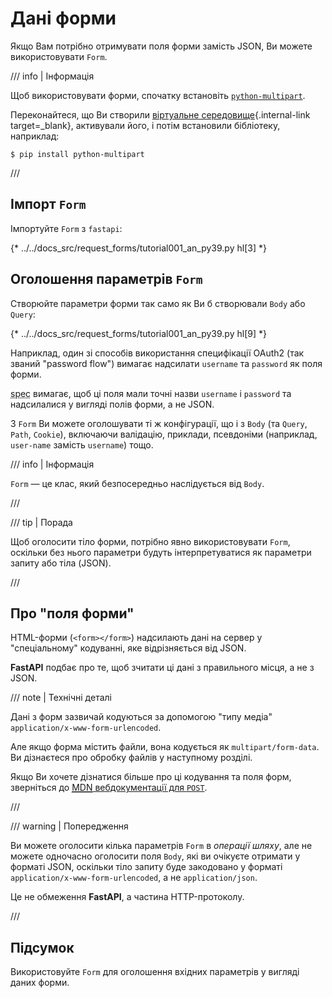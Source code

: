 # Дані форми

Якщо Вам потрібно отримувати поля форми замість JSON, Ви можете використовувати `Form`.

/// info | Інформація

Щоб використовувати форми, спочатку встановіть <a href="https://github.com/Kludex/python-multipart" class="external-link" target="_blank">`python-multipart`</a>.

Переконайтеся, що Ви створили [віртуальне середовище](../virtual-environments.md){.internal-link target=_blank}, активували його, і потім встановили бібліотеку, наприклад:

```console
$ pip install python-multipart
```

///

## Імпорт `Form`

Імпортуйте `Form` з `fastapi`:

{* ../../docs_src/request_forms/tutorial001_an_py39.py hl[3] *}

## Оголошення параметрів `Form`

Створюйте параметри форми так само як Ви б створювали `Body` або `Query`:

{* ../../docs_src/request_forms/tutorial001_an_py39.py hl[9] *}

Наприклад, один зі способів використання специфікації OAuth2 (так званий "password flow") вимагає надсилати `username` та `password` як поля форми.

<abbr title="Специфікація">spec</abbr> вимагає, щоб ці поля мали точні назви `username` і `password` та надсилалися у вигляді полів форми, а не JSON.

З `Form` Ви можете оголошувати ті ж конфігурації, що і з `Body` (та `Query`, `Path`, `Cookie`), включаючи валідацію, приклади, псевдоніми (наприклад, `user-name` замість `username`) тощо.

/// info | Інформація

`Form` — це клас, який безпосередньо наслідується від `Body`.

///

/// tip | Порада

Щоб оголосити тіло форми, потрібно явно використовувати `Form`, оскільки без нього параметри будуть інтерпретуватися як параметри запиту або тіла (JSON).

///

## Про "поля форми"

HTML-форми (`<form></form>`) надсилають дані на сервер у "спеціальному" кодуванні, яке відрізняється від JSON.

**FastAPI** подбає про те, щоб зчитати ці дані з правильного місця, а не з JSON.

/// note | Технічні деталі

Дані з форм зазвичай кодуються за допомогою "типу медіа" `application/x-www-form-urlencoded`.

Але якщо форма містить файли, вона кодується як `multipart/form-data`. Ви дізнаєтеся про обробку файлів у наступному розділі.

Якщо Ви хочете дізнатися більше про ці кодування та поля форм, зверніться до <a href="https://developer.mozilla.org/en-US/docs/Web/HTTP/Methods/POST" class="external-link" target="_blank"><abbr title="Mozilla Developer Network">MDN</abbr> вебдокументації для <code>POST</code></a>.

///

/// warning | Попередження

Ви можете оголосити кілька параметрів `Form`  в *операції шляху*, але не можете одночасно оголосити поля `Body`, які ви очікуєте отримати у форматі JSON, оскільки тіло запиту буде закодовано у форматі `application/x-www-form-urlencoded`, а не `application/json`.

Це не обмеження **FastAPI**, а частина HTTP-протоколу.

///

## Підсумок

Використовуйте `Form` для оголошення вхідних параметрів у вигляді даних форми.
